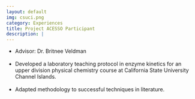 ```yaml
---
layout: default
img: csuci.png
category: Experiences
title: Project ACESSO Participant
description: |
---
```


* Advisor: Dr. Britnee Veldman
<br><br>
* Developed a laboratory teaching protocol in enzyme kinetics for an upper division physical chemistry course at California State University Channel Islands.
<br><br>
* Adapted methodology to successful techniques in literature.
